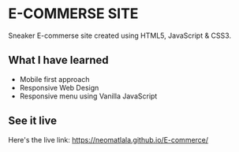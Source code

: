 # E-COMMERSE SITE

Sneaker E-commerse site created using HTML5, JavaScript & CSS3.


## What I have learned
- Mobile first approach
- Responsive Web Design
- Responsive menu using Vanilla JavaScript


## See it live
Here's the live link: https://neomatlala.github.io/E-commerce/
